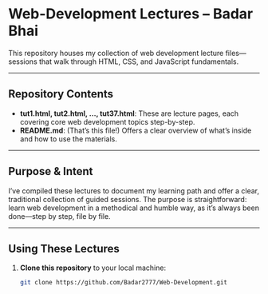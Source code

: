 # Web-Development Lectures – Badar Bhai

This repository houses my collection of web development lecture files—sessions that walk through HTML, CSS, and JavaScript fundamentals.

---

##  Repository Contents

- **tut1.html, tut2.html, …, tut37.html**: These are lecture pages, each covering core web development topics step-by-step.
- **README.md**: (That’s this file!) Offers a clear overview of what’s inside and how to use the materials.

---

##  Purpose & Intent

I’ve compiled these lectures to document my learning path and offer a clear, traditional collection of guided sessions. The purpose is straightforward: learn web development in a methodical and humble way, as it’s always been done—step by step, file by file.

---

##  Using These Lectures

1. **Clone this repository** to your local machine:
   ```bash
   git clone https://github.com/Badar2777/Web-Development.git
